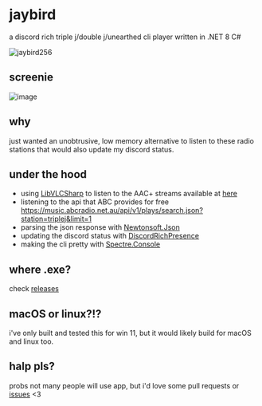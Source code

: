 # jaybird
a discord rich triple j/double j/unearthed cli player written in .NET 8 C#

![jaybird256](https://github.com/uncleLukie/jaybird/assets/22523084/3cbad2ec-72e2-46bf-a7af-761bc199c65c)

## screenie
![image](https://github.com/uncleLukie/jaybird/assets/22523084/d66192df-c4ec-44f1-a1df-c129d295babe)

## why
just wanted an unobtrusive, low memory alternative to listen to these radio stations that would also update my discord status.

## under the hood
- using [LibVLCSharp](https://www.nuget.org/packages/LibVLCSharp) to listen to the AAC+ streams available at [here](https://help.abc.net.au/hc/en-us/articles/4402927208079-Where-can-I-find-direct-stream-URLs-for-ABC-Radio-stations)
- listening to the api that ABC provides for free https://music.abcradio.net.au/api/v1/plays/search.json?station=triplej&limit=1
- parsing the json response with [Newtonsoft.Json](https://www.nuget.org/packages/Newtonsoft.Json)
- updating the discord status with [DiscordRichPresence](https://github.com/Lachee/discord-rpc-csharp)
- making the cli pretty with [Spectre.Console](https://www.nuget.org/packages/Spectre.Console)

## where .exe?
check [releases](https://github.com/uncleLukie/jaybird/releases)

## macOS or linux?!?
i've only built and tested this for win 11, but it would likely build for macOS and linux too.

## halp pls?
probs not many people will use app, but i'd love some pull requests or [issues](https://github.com/uncleLukie/jaybird/issues) <3
